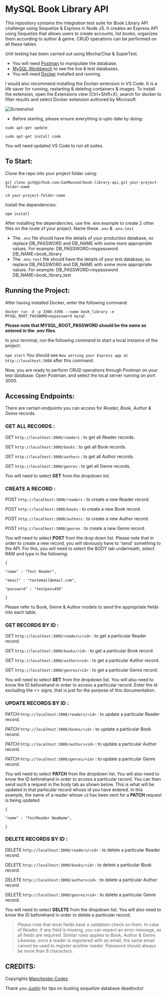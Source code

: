 # MySQL Book Library API


This repository contains the integration test suite for Book Library API challenge using Sequelize & Express in Node JS. 
It creates an Express API using Sequelize that allows users to create accounts, list books, organizes them according to author & genre. CRUD operations can be performed on all these tables.


Unit testing has been carried out using Mocha/Chai & SuperTest.

* You will need [Postman](https://www.postman.com/downloads/) to manipulate the database.
* [MySQL Workbench](https://dev.mysql.com/downloads/workbench/) to see the live & test databases.
* You will need [Docker](https://docs.docker.com/get-docker/) installed and running.

I would also recommend installing the Docker extension in VS Code. It is a life saver for running, restarting & deleting containers & images. To install the extension, open the Extensions view (Ctrl+Shift+X), search for docker to filter results and select Docker extension authored by Microsoft.

![Screenshot](https://code.visualstudio.com/assets/docs/containers/overview/installation-extension-search.png)

* Before starting, please ensure everything is upto date by doing: 

`sudo apt-get update`

`sudo apt-get install code`

You will need updated VS Code to run all suites. 


## To Start:

Clone the repo into your project folder using:

`git clone git@github.com:SanMasood/book-library-api.git your-project-folder-name`

`cd your-project-folder-name`

Install the dependencies:

`npm install`

After installing the dependencies, use the .env.example to create 2 other files on the route of your project. Name these  `.env` & `.env.test`

* The `.env` file should have the details of your production database, so replace DB_PASSWORD and DB_NAME with some more appropriate values. For example: DB_PASSWORD=mypassword DB_NAME=book_library
* The `.env.test` file should have the details of your test database, so replace DB_PASSWORD and DB_NAME with some more appropriate values. For example: DB_PASSWORD=mypassword DB_NAME=book_library_test

## Running the Project:

After having installed Docker, enter the following command:

```docker run -d -p 3306:3306 --name book_library -e MYSQL_ROOT_PASSWORD=mypassword mysql```

**Please note that MYSQL_ROOT_PASSWORD should be the same as entered in the .env files.**

In your terminal, run the following command to start a local instance of the project: 

`npm start`
You should see `Now serving your Express app at http://localhost:3000` after this command.

Now, you are ready to perform CRUD operations through Postman on your test database.
Open Postman, and select the local server running on port 3000.

## Accessing Endpoints:

There are certain endpoints you can access for *Reader, Book, Author & Genre* records. 


### GET ALL RECORDS  :

GET `http://localhost:3000/readers` : to get all Reader records.

GET `http://localhost:3000/books` : to get all Book records.

GET `http://localhost:3000/authors` : to get all Author records.

GET `http://localhost:3000/genres` : to get all Genre records.

You will need to select **GET** from the dropdown list.


### CREATE A RECORD :

POST `http://localhost:3000/readers` : to create a new Reader record.

POST `http://localhost:3000/books` : to create a new Book record.

POST `http://localhost:3000/authors` : to create a new Author record.

POST `http://localhost:3000/genres` : to create a new Genre record.


You will need to select **POST** from the drop down list. Please note that in order to create a new record, you will obviously have to 'send' something to the API. For this, you will need to select the BODY tab underneath, select RAW and type in the following:

```
{

"name" : "Test Reader",

"email" : "testemail@email.com",

"password" : "testpass456"

}
```
Please refer to Book, Genre & Author models to send the appropriate fields into each table.


### GET RECORDS BY ID :

GET `http://localhost:3000/readers/<id>` : to get a particular Reader record.

GET `http://localhost:3000/books/<id>` : to get a particular Book record.

GET `http://localhost:3000/authors<id>` : to get a particular Author record.

GET `http://localhost:3000/genres/<id>` : to get a particular Genre record.

You will need to select **GET** from the dropdown list.
You will also need to know the ID beforehand in order to access a particular record. 
Enter the id excluding the <> signs, that is just for the purpose of this documentation.


### UPDATE RECORDS BY ID :

PATCH `http://localhost:3000/readers/<id>` : to update a particular Reader record.

PATCH `http://localhost:3000/books/<id>` : to update a particular Book record.

PATCH `http://localhost:3000/authors<id>` : to update a particular Author record.

PATCH `http://localhost:3000/genres/<id>` : to update a particular Genre record.

You will need to select **PATCH** from the dropdown list.
You will also need to know the ID beforehand in order to access a particular record.
You can then send such a request in the body tab as shown below. This is what will be updated in that particular record whose id you have entered. In this example, the name of a reader whose `id` has been sent for a **PATCH** request is being updated.


```
{

"name" : "TestReader NewName",

}
```


### DELETE RECORDS BY ID :

DELETE `http://localhost:3000/readers/<id>` : to delete a particular Reader record.

DELETE `http://localhost:3000/books/<id>` : to delete a particular Book record.

DELETE `http://localhost:3000/authors<id>` : to delete a particular Author record.

DELETE `http://localhost:3000/genres/<id>` : to delete a particular Genre record.


You will need to select **DELETE** from the dropdown list.
You will also need to know the ID beforehand in order to delete a particular record.


>Please note that most fields have a validation check on them. In case of Reader, if any field is missing, you can expect an error message, as all fields are required. Similar rules applies to Book, Author & Genre. 
Likewise, once a reader is registered with an email, the same email cannot be used to register another reader. Password should always be more than 8 characters.

## CREDITS:
Copyrights [Manchester Codes](https://github.com/MCRcodes).

Thank you [Justin](https://github.com/jdsandahl) for tips on busting sequelize database deadlocks!
